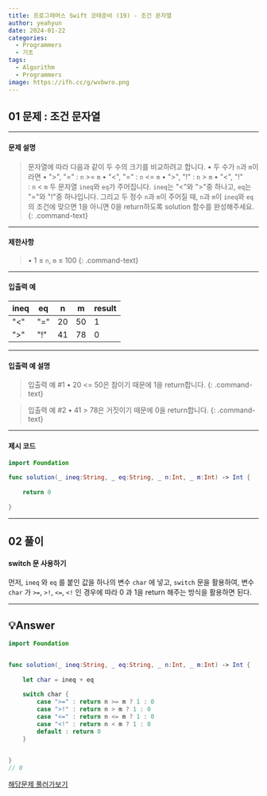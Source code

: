 ```yaml
---
title: 프로그래머스 Swift 코테준비 (19) - 조건 문자열
author: yeahyun
date: 2024-01-22
categories:
  - Programmers
  - 기초
tags:
  - Algorithm
  - Programmers
image: https://ifh.cc/g/wvbwro.png
---
```

## 01 문제 : 조건 문자열
---
#### 문제 설명

>문자열에 따라 다음과 같이 두 수의 크기를 비교하려고 합니다.
	• 두 수가 `n`과 `m`이라면
	    • ">", "=" : `n` >= `m`
	    • "<", "=" : `n` <= `m`
	    • ">", "!" : `n` > `m`
	    • "<", "!" : `n` < `m`
두 문자열 `ineq`와 `eq`가 주어집니다. `ineq`는 "<"와 ">"중 하나고, `eq`는 "="와 "!"중 하나입니다. 그리고 두 정수 `n`과 `m`이 
주어질 때, `n`과 `m`이 `ineq`와 `eq`의 조건에 맞으면 1을 아니면 0을 return하도록 solution 함수를 완성해주세요.
{: .command-text}

- ---
#### 제한사항

>• 1 ≤ `n`, `m` ≤ 100
{: .command-text}

---
#### 입출력 예

|ineq|eq|n|m|result|
|---|---|---|---|---|
|"<"|"="|20|50|1|
|">"|"!"|41|78|0|

---
#### 입출력 예 설명

>입출력 예 #1
	• 20 <= 50은 참이기 때문에 1을 return합니다.
{: .command-text}


>입출력 예 #2
	• 41 > 78은 거짓이기 때문에 0을 return합니다.
{: .command-text}

---

#### 제시 코드

```swift
import Foundation

func solution(_ ineq:String, _ eq:String, _ n:Int, _ m:Int) -> Int {
    
    return 0
    
}
```


---
## 02 풀이 

#### switch 문 사용하기
먼저, `ineq` 와 `eq` 를 붙인 값을 하나의 변수 `char` 에 넣고,
`switch` 문을 활용하여, 변수 `char` 가 `>=`, `>!`, `<=`, `<!` 인 경우에 따라 
0 과 1을 return 해주는 방식을 활용하면 된다.




---

## 💡Answer

```swift
import Foundation


func solution(_ ineq:String, _ eq:String, _ n:Int, _ m:Int) -> Int {
    
    let char = ineq + eq
    
    switch char {
        case ">=" : return n >= m ? 1 : 0
        case ">!" : return n > m ? 1 : 0
        case "<=" : return n <= m ? 1 : 0
        case "<!" : return n < m ? 1 : 0
        default : return 0
    }

    
}
// 0

```


[해당문제 풀러가보기](https://school.programmers.co.kr/learn/courses/30/lessons/181934)


